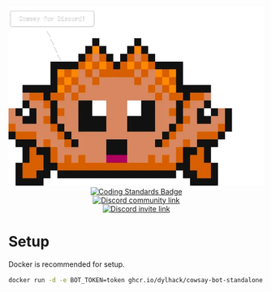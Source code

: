 <div align="center" float="left">
 <a href="https://discord.com/api/oauth2/authorize?client_id=1135038990081347605&permissions=0&scope=applications.commands%20bot">
   <img alt="Ferris saying Cowsay for Discord!" src="docs/readme-ferris.webp" />
 </a>

  <br>

 <a href="https://github.com/dylhack/cowsay/actions/workflows/standards.yml">
  <img alt="Coding Standards Badge" src="https://github.com/dylhack/cowsay/actions/workflows/standards.yml/badge.svg?branch=main"/>
 </a>

  <br>

  <a href="https://discord.gg/NjSg2U6R">
    <img alt="Discord community link" src="https://img.shields.io/badge/Discord-Join%20our%20Discord!-green?labelColor=5865F2&style=social&logo=discord&link=https://discord.gg/NjSg2U6R" />
  </a>

  <br>

 <a href="https://discord.com/api/oauth2/authorize?client_id=1135038990081347605&permissions=0&scope=applications.commands%20bot">
   <img alt="Discord invite link" src="https://img.shields.io/badge/Discord-Invite%20the%20Bot-green?labelColor=5865F2&style=social&logo=discord&link=https://discord.com/api/oauth2/authorize?client_id=1135038990081347605&permissions=0&scope=applications.commands%20bot" />
 </a>
</div>

# Setup

Docker is recommended for setup.

```sh
docker run -d -e BOT_TOKEN=token ghcr.io/dylhack/cowsay-bot-standalone:latest
```
